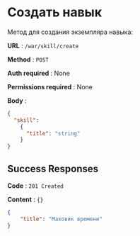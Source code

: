 # Создать навык

Метод для создания экземпляра навыка:

**URL** : `/war/skill/create`

**Method** : `POST`

**Auth required** : None

**Permissions required** : None

**Body** : 
```json
{
  "skill": 
    {
      "title": "string"
    }
}
```

## Success Responses

**Code** : `201 Created`

**Content** : `{}`

```json
{
    "title": "Маховик времени"
}
```
    

